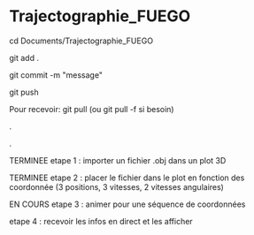 # Trajectographie_FUEGO

cd Documents/Trajectographie_FUEGO

git add .


git commit -m "message"


git push



Pour recevoir: git pull (ou git pull -f si besoin)

.

.

TERMINEE etape 1 : importer un fichier .obj dans un plot 3D

TERMINEE etape 2 : placer le fichier dans le plot en fonction des coordonnée (3 positions, 3 vitesses, 2 vitesses angulaires)

EN COURS etape 3 : animer pour une séquence de coordonnées

etape 4 : recevoir les infos en direct et les afficher
